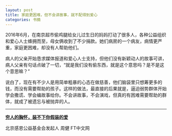 ```yaml
---
layout: post
title: 家庭更困难，但不会讲故事，就不配得到爱心
categories: 书摘
---
```


2016年6月，在南京超市偷鸡腿给女儿过生日的妈妈打动了很多人，各种公益组织和爱心人士蜂拥而至，母女俩收到了不少捐款。她们病房的一个病友，病情更严重，家庭更困难，却没有人帮助他们。

病人的父亲开始恳求媒体报道和爱心人士支持，但他们没有新颖动人的故事可讲，病人父亲有句话点破了一切，“就是我们没有偷东西，就是这个意思吗？是不是这个意思嘛？”

说白了，现在有不少人是用简单粗暴的心态在做慈善，他们脑袋里只想筹更多的钱，而没有需要帮助的孩子。这样的做法，最直接的后果就是，逼迫弱势群体开始学会撒谎、学会编故事给你。不会讲故事，不会演戏，但真的有困难需要帮助的群体，就成了被遗忘与被抛弃的人。

---

[**穷人的胸怀，装不下你假装的爱**](http://www.ftchinese.com/story/001077838?full=y)

北京感恩公益基金会发起人 周健 FT中文网
